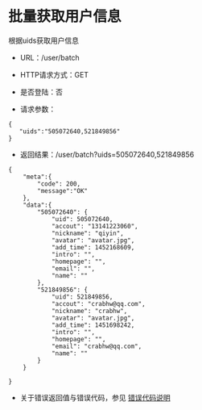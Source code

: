 # 批量获取用户信息
根据uids获取用户信息


- URL：/user/batch

- HTTP请求方式：GET

- 是否登陆：否

- 请求参数：

```
{
   "uids":"505072640,521849856" 
}
```

- 返回结果：/user/batch?uids=505072640,521849856

```
{
    "meta":{
        "code": 200,
        "message":"OK"
    },
    "data":{
        "505072640": {
            "uid": 505072640,
            "accout": "13141223060",
            "nickname": "qiyin",
            "avatar": "avatar.jpg",
            "add_time": 1452168609,
            "intro": "",
            "homepage": "",
            "email": "",
            "name": ""
        },
        "521849856": {
            "uid": 521849856,
            "accout": "crabhw@qq.com",
            "nickname": "crabhw",
            "avatar": "avatar.jpg",
            "add_time": 1451698242,
            "intro": "",
            "homepage": "",
            "email": "crabhw@qq.com",
            "name": ""
        }
    }
      
}
```


- 关于错误返回值与错误代码，参见 [错误代码说明](../README.md)